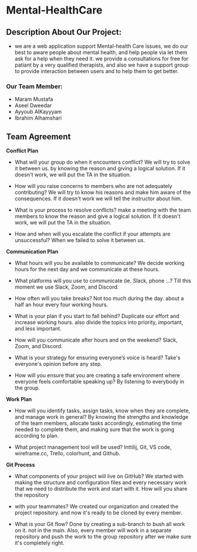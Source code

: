 # Mental-HealthCare

## Description About Our Project:
- we are a web application support Mental-health Care issues,
 we do our best to aware people about mental health, and help people via let them ask  for a help when they need it. 
we  provide a consultations for free for patiant by a very qualified therapists,  and also we have a support group to provide interaction between users and to help them to get better. 

### Our Team Member:
- Maram Mustafa
- Aseel Dweedar
- Ayyoub AlKayyyam
- Ibrahim Alhamshari


## Team Agreement

 **Conflict Plan**

- What will your group do when it encounters conflict? 
We will try to solve it between us. by knowing the reason and giving a logical solution. If it doesn't work, we will put the TA in the situation.

- How will you raise concerns to members who are not adequately contributing?
We will try to know his reasons and make him aware of the consequences. If it doesn't work we will tell the instructor about him.

- What is your process to resolve conflicts?
make a meeting with the team members to know the reason and give a logical solution. If it doesn't work, we will put the TA in the situation.

- How and when will you escalate the conflict if your attempts are unsuccessful?
When we failed to solve it between us.
 
**Communication Plan**

- What hours will you be available to communicate?
We decide working hours for the next day and we communicate at these hours.

- What platforms will you use to communicate (ie. Slack, phone …?
Till this moment we use Slack, Zoom, and Discord.

- How often will you take breaks?
Not too much during the day. about a half an hour every four working hours.

- What is your plan if you start to fall behind?
Duplicate our effort and increase working hours. also divide the topics into priority, important, and less important.

- How will you communicate after hours and on the weekend?
Slack, Zoom, and Discord.

- What is your strategy for ensuring everyone’s voice is heard?
Take's everyone's opinion before any step.

- How will you ensure that you are creating a safe environment where everyone feels comfortable speaking up?
By listening to everybody in the group.
 
**Work Plan**

- How will you identify tasks, assign tasks, know when they are complete, and manage work in general?
By knowing the strengths and knowledge of the team members, allocate tasks accordingly, estimating the time needed to complete them, and making sure that the work is going according to plan.

- What project management tool will be used?
Inttilij, Git, VS code, wireframe.cc, Trello, colorhunt, and Github.
 
**Git Process**
- What components of your project will live on GitHub?
We started with making the structure and configuration files and every necessary work that we need to distribute the work and start with it. How will you share the repository 

- with your teammates?
We created our organization and created the project repository. and now it's ready to be cloned by every member.

- What is your Git flow?
Done by creating a sub-branch to bush all work on it. not in the main. Also, every member will work in a separate repository and push the work to the group repository after we make sure it's completely right.

